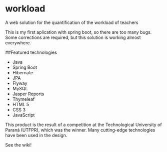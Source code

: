 # workload

A web solution for the quantification of the workload of teachers

This is my first aplication with spring boot, so there are too many bugs. Some corrections are required, but this solution is working
almost everywhere.

##Featured technologies

- Java
- Spring Boot
- Hibernate
- JPA
- Flyway
- MySQL
- Jasper Reports
- Thymeleaf
- HTML 5
- CSS 3
- JavaScript

This product is the result of a competition at the Technological University of Paraná (UTFPR), which was the winner. Many cutting-edge
technologies have been used in the design.

See the wiki!

